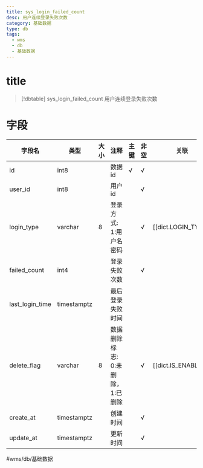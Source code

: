 ```yaml
---
title: sys_login_failed_count
desc: 用户连续登录失败次数
category: 基础数据
type: db
tags:
  - wms
  - db
  - 基础数据
---
```


# title
>[!dbtable] sys_login_failed_count
> 用户连续登录失败次数

# 字段
| 字段名 | 类型 | 大小 | 注释 | 主键 | 非空 | 关联 |
| --- | --- | --- | --- | --- | --- | --- |
| id | int8 |  | 数据id | √ | √ |  |
| user_id | int8 |  | 用户id |  | √ |  |
| login_type | varchar | 8 | 登录方式: 1:用户名密码 |  | √ | [[dict.LOGIN_TYPE]] |
| failed_count | int4 |  | 登录失败次数 |  | √ |  |
| last_login_time | timestamptz |  | 最后登录失败时间 |  |  |  |
| delete_flag | varchar | 8 | 数据删除标志: 0:未删除，1:已删除 |  | √ | [[dict.IS_ENABLE]] |
| create_at | timestamptz |  | 创建时间 |  | √ |  |
| update_at | timestamptz |  | 更新时间 |  | √ |  |
#wms/db/基础数据
